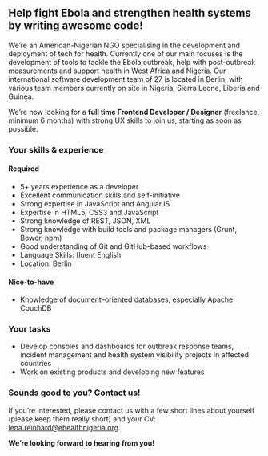 ## Help fight Ebola and strengthen health systems by writing awesome code!

We’re an American-Nigerian NGO specialising in the development and deployment of tech for health. Currently one of our main focuses is the development of tools to tackle the Ebola outbreak, help with post-outbreak measurements and support health in West Africa and Nigeria. Our international software development team of 27 is located in Berlin, with various team members currently on site in Nigeria, Sierra Leone, Liberia and Guinea.

We’re now looking for a __full time Frontend Developer / Designer__ (freelance, minimum 6 months) with strong UX skills to join us, starting as soon as possible.


### Your skills & experience

#### Required 
- 5+ years experience as a developer
- Excellent communication skills and self-initiative
- Strong expertise in JavaScript and AngularJS
- Expertise in HTML5, CSS3 and JavaScript
- Strong knowledge of REST, JSON, XML
- Strong knowledge with build tools and package managers (Grunt, Bower, npm)
- Good understanding of Git and GitHub-based workflows
- Language Skills: fluent English
- Location: Berlin

#### Nice-to-have
- Knowledge of document–oriented databases, especially Apache CouchDB

### Your tasks

- Develop consoles and dashboards for outbreak response teams, incident management and health system visibility projects in affected countries
- Work on existing products and developing new features

### Sounds good to you? Contact us!

If you’re interested, please contact us with a few short lines about yourself (please keep them really short) and your CV: lena.reinhard@ehealthnigeria.org.

__We’re looking forward to hearing from you!__
